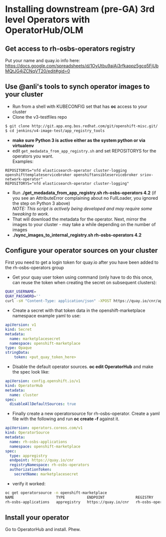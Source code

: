 # Installing downstream (pre-GA) 3rd level Operators with OperatorHub/OLM
## Get access to rh-osbs-operators registry
Put your name and quay.io info here:  https://docs.google.com/spreadsheets/d/1OyUtbu9aiAi3rfkappz5gcq5FjUbMQtJG4jZCNqVT20/edit#gid=0
## Use @anli's tools to synch operator images to your cluster
- Run from a shell with KUBECONFIG set that has **oc** access to your cluster
- Clone the v3-testfiles repo
```sh
$ git clone http://git.app.eng.bos.redhat.com/git/openshift-misc.git/
$ cd jenkins/v4-image-test/app_registry_tools
```
- **make sure Python 3 is active either as the system python or via virtualenv**
- edit `get_medadata_from_app_registry.sh` and set REPOSITORYS for the operators you want.  
Examples:

```
REPOSITORYS="nfd elasticsearch-operator cluster-logging openshifttemplateservicebroker openshiftansibleservicebroker sriov-network-operator"
REPOSITORYS="nfd elasticsearch-operator cluster-logging"
```
- Run **./get_medadata_from_app_registry.sh rh-osbs-operators 4.2**   (if you see an AttributeError complaining about no FullLoader,  you ignored the step on Python 3 above)  
*NOTE: This script is actively being developed and may require some tweaking to work.*  
- That will download the metadata for the operator.  Next, mirror the images to your cluster - may take a while depending on the number of images
- **./sync_images_to_internal_registry.sh rh-osbs-operators 4.2**

## Configure your operator sources on your cluster
First you need to get a login token for quay.io after you have been added to the rh-osbs-operators group

- Get your quay user token using command (only have to do this once, can reuse the token when creating the secret on subsequent clusters):

```sh
QUAY_USERNAME=
QUAY_PASSWORD=''
curl -sH "Content-Type: application/json" -XPOST https://quay.io/cnr/api/v1/users/login -d '{ "user": { "username": "'"${QUAY_USERNAME}"'","password": "'"${QUAY_PASSWORD}"'"}}' | jq -r '.token' | tee quay.token
```

- Create a secret with that token data in the openshift-marketplace namespace example yaml to use:
```yaml
apiVersion: v1
kind: Secret
metadata:
  name: marketplacesecret
  namespace: openshift-marketplace
type: Opaque
stringData:
    token: <put_quay_token_here>
```
- Disable the default operator sources.  **oc edit OperatorHub** and make the spec  look like:
```yaml
apiVersion: config.openshift.io/v1
kind: OperatorHub
metadata:
  name: cluster
spec:
  disableAllDefaultSources: true
```
- Finally create a new operatorsource for rh-osbs-operator.   Create a yaml file with the following and run **oc create -f** against it.
```yaml
apiVersion: operators.coreos.com/v1
kind: OperatorSource
metadata:
  name: rh-osbs-applications
  namespace: openshift-marketplace
spec:
  type: appregistry
  endpoint: https://quay.io/cnr
  registryNamespace: rh-osbs-operators
  authorizationToken:
    secretName: marketplacesecret
```

- verify it worked:
```sh
oc get operatorsource -n openshift-marketplace
NAME                   TYPE          ENDPOINT              REGISTRY            DISPLAYNAME   PUBLISHER   STATUS      MESSAGE                                       AGE
rh-osbs-applications   appregistry   https://quay.io/cnr   rh-osbs-operators                             Succeeded   The object has been successfully reconciled   27m
```
## Install your operator
Go to OperatorHub and install.  Phew.